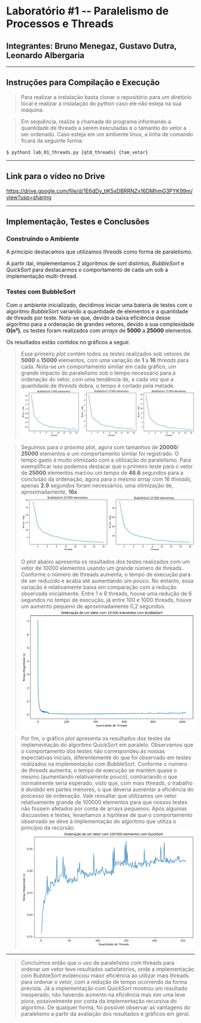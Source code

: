 # Laboratório #1 -- Paralelismo de Processos e Threads
## Integrantes: Bruno Menegaz, Gustavo Dutra, Leonardo Albergaria
---
## Instruções para Compilação e Execução

> Para realizar a instalação basta clonar o repositório para um diretório local e realizar a instalação do python caso ele não esteja na sua máquina.

> Em sequência, realize a chamada do programa informando a quantidade de threads a serem executadas e o tamanho do vetor a ser ordenado. Caso esteja em um ambiente linux, a linha de comando ficará da seguinte forma:

```
$ python3 lab_01_threads.py {qtd_threads} {tam_vetor}  
```
---
## Link para o vídeo no Drive
https://drive.google.com/file/d/1E6dDy_tjK5xDBRRNZx16DMhmG3PYK99m/view?usp=sharing

---
## Implementação, Testes e Conclusões

### Construindo o Ambiente
A princípio destacamos que utilizamos *threads* como forma de paralelismo.

A partir daí, implementamos 2 algoritmos de *sort* distintos, *BubbleSort* e *QuickSort* para destacarmos o comportamento de cada um sob a implementação multi-thread.

### Testes com BubbleSort

Com o ambiente inicializado, decidimos iniciar uma bateria de testes com o algoritmo *BubbleSort* variando a quantidade de elementos e a quantidade de threads por teste. Nota-se que, devido a baixa eficiência desse algorítmo para a ordenação de grandes vetores, devido a sua complexidade **O(n²)**, os testes foram realizados com *arrays* de **5000** a **25000** elementos. 

Os resultados estão contidos no gráficos a seguir.

> Esse primeiro *plot* contém todos os testes realizados sob vetores de **5000** a **15000** elementos, com uma variação de **1** a **16** *threads* para cada. Nota-se um comportamento similar em cada gráfico, um grande impacto do paralelismo sob o tempo necessário para a ordenação do vetor, com uma tendência de, a cada vez que a quantidade de *threads* dobra, o tempo é cortado pela metade.
![Imagem 1](imagens/graph_bb_5_15.png)

> Seguimos para o próximo *plot*, agora com tamanhos de **20000**/ **25000** elementos e um comportamento similar foi registrado. O tempo gasto é muito otimizado com a utilização do paralelismo. Para exemplificar isso podemos destacar que o primeiro teste para o vetor de **25000** elementos marcou um tempo de **46.6** segundos para a conclusão da ordenação, agora para o mesmo *array* com 16 *threads*, apenas **2.9** segundos foram necessários, uma otimização de, aproximadamente, **16x**.
![Imagem 2](imagens/graph_bb_20_25.png) 

> O *plot* abaixo apresenta os resultados dos testes realizados com um vetor de 10000 elementos usando um grande número de threads. Conforme o número de threads aumenta, o tempo de execução para de ser reduzido e acaba até aumentando um pouco. No entanto, essa variação é relativamente baixa em comparação com a redução observada inicialmente. Entre 1 e 8 threads, houve uma redução de 6 segundos no tempo de execução, já entre 100 e 1000 threads, houve um aumento pequeno de aproximadamente 0,2 segundos.
![Imagem 3](imagens/graph_bb.png)

> Por fim, o gráfico *plot* apresenta os resultados dos testes da implementação do algoritmo QuickSort em paralelo. Observamos que o comportamento dos testes não correspondeu às nossas expectativas iniciais, diferentemente do que foi observado em testes realizados na implementação com BubbleSort. Conforme o número de *threads* aumenta, o tempo de execução se mantém quase o mesmo (aumentando relativamente pouco), contrariando o que normalmente seria esperado, visto que, com mais *threads*, o trabalho é dividido em partes menores, o que deveria aumentar a eficiência do processo de ordenação. Vale ressaltar que utilizamos um vetor relativamente grande de 100000 elementos para que nossos testes não fossem afetados por conta de arrays pequenos. Após algumas discussões e testes, levantamos a hipótese de que o comportamento observado se deve à implementação do algoritmo que utiliza o princípio da recursão.
![Imagem 4](imagens/graph_qs.png)
---
> Concluímos então que o uso de paralelismo com threads para ordenar um vetor teve resultados satisfatórios, onde a implementação com BubbleSort evidenciou maior eficiência ao utilizar mais threads para ordenar o vetor, com a redução de tempo ocorrendo da forma prevista. Já a implementação com QuickSort mostrou um resultado inesperado, não havendo aumento na eficiência mas sim uma leve piora, possivelmente por conta da implementação recursiva do algoritmo. De qualquer forma, foi possível observar as vantagens do paralelismo a partir da avaliação dos resultados e gráficos em geral.